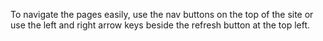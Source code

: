 To navigate the pages easily, use the nav buttons on the top of the site or use the left and right arrow keys beside the refresh button at the top left.
